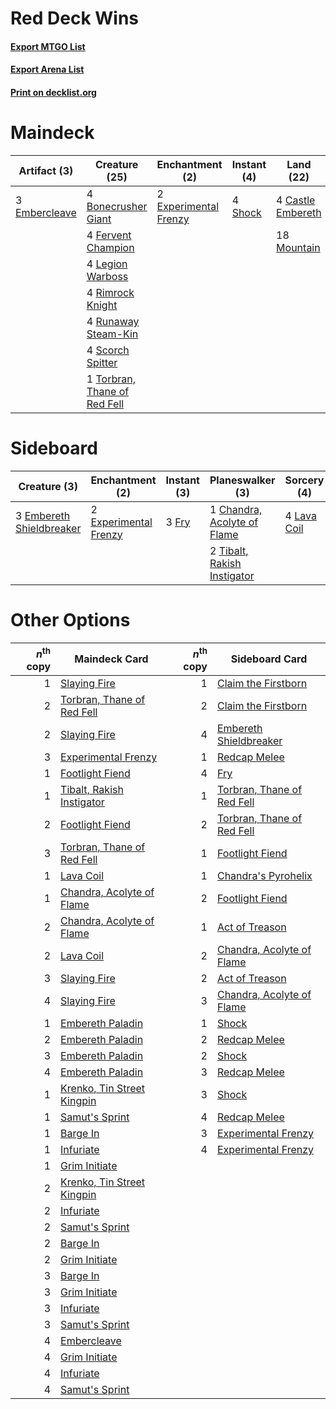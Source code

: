 # Red Deck Wins

#### [Export MTGO List](../collection/Red%20Deck%20Wins/Red%20Deck%20Wins.txt)
#### [Export Arena List](../collection/Red%20Deck%20Wins/Red%20Deck%20Wins_arena.txt)
#### [Print on decklist.org](http://decklist.org/?deckmain=4%09Bonecrusher%20Giant%0A4%09Castle%20Embereth%0A3%09Embercleave%0A2%09Experimental%20Frenzy%0A4%09Fervent%20Champion%0A4%09Legion%20Warboss%0A4%09Light%20Up%20the%20Stage%0A18%09Mountain%0A4%09Rimrock%20Knight%0A4%09Runaway%20Steam-Kin%0A4%09Scorch%20Spitter%0A4%09Shock%0A1%09Torbran,%20Thane%20of%20Red%20Fell&deckside=1%09Chandra,%20Acolyte%20of%20Flame%0A3%09Embereth%20Shieldbreaker%0A2%09Experimental%20Frenzy%0A3%09Fry%0A4%09Lava%20Coil%0A2%09Tibalt,%20Rakish%20Instigator)
# Maindeck

|                                      Artifact (3)                                      |                                             Creature (25)                                             |                                        Enchantment (2)                                         |                                   Instant (4)                                    |                                         Land (22)                                          |                                          Sorcery (4)                                          |
|----------------------------------------------------------------------------------------|-------------------------------------------------------------------------------------------------------|------------------------------------------------------------------------------------------------|----------------------------------------------------------------------------------|--------------------------------------------------------------------------------------------|-----------------------------------------------------------------------------------------------|
|3 [Embercleave](http://gatherer.wizards.com/Pages/Card/Details.aspx?multiverseid=473082)|4 [Bonecrusher Giant](http://gatherer.wizards.com/Pages/Card/Details.aspx?multiverseid=473077)         |2 [Experimental Frenzy](http://gatherer.wizards.com/Pages/Card/Details.aspx?multiverseid=452849)|4 [Shock](http://gatherer.wizards.com/Pages/Card/Details.aspx?multiverseid=129732)|4 [Castle Embereth](http://gatherer.wizards.com/Pages/Card/Details.aspx?multiverseid=473201)|4 [Light Up the Stage](http://gatherer.wizards.com/Pages/Card/Details.aspx?multiverseid=457251)|
|                                                                                        |4 [Fervent Champion](http://gatherer.wizards.com/Pages/Card/Details.aspx?multiverseid=473086)          |                                                                                                |                                                                                  |18 [Mountain](http://gatherer.wizards.com/Pages/Card/Details.aspx?multiverseid=439859)      |                                                                                               |
|                                                                                        |4 [Legion Warboss](http://gatherer.wizards.com/Pages/Card/Details.aspx?multiverseid=452859)            |                                                                                                |                                                                                  |                                                                                            |                                                                                               |
|                                                                                        |4 [Rimrock Knight](http://gatherer.wizards.com/Pages/Card/Details.aspx?multiverseid=473099)            |                                                                                                |                                                                                  |                                                                                            |                                                                                               |
|                                                                                        |4 [Runaway Steam-Kin](http://gatherer.wizards.com/Pages/Card/Details.aspx?multiverseid=452865)         |                                                                                                |                                                                                  |                                                                                            |                                                                                               |
|                                                                                        |4 [Scorch Spitter](http://gatherer.wizards.com/Pages/Card/Details.aspx?multiverseid=466913)            |                                                                                                |                                                                                  |                                                                                            |                                                                                               |
|                                                                                        |1 [Torbran, Thane of Red Fell](http://gatherer.wizards.com/Pages/Card/Details.aspx?multiverseid=473109)|                                                                                                |                                                                                  |                                                                                            |                                                                                               |


# Sideboard

|                                           Creature (3)                                            |                                        Enchantment (2)                                         |                                  Instant (3)                                   |                                           Planeswalker (3)                                           |                                     Sorcery (4)                                      |
|---------------------------------------------------------------------------------------------------|------------------------------------------------------------------------------------------------|--------------------------------------------------------------------------------|------------------------------------------------------------------------------------------------------|--------------------------------------------------------------------------------------|
|3 [Embereth Shieldbreaker](http://gatherer.wizards.com/Pages/Card/Details.aspx?multiverseid=473084)|2 [Experimental Frenzy](http://gatherer.wizards.com/Pages/Card/Details.aspx?multiverseid=452849)|3 [Fry](http://gatherer.wizards.com/Pages/Card/Details.aspx?multiverseid=466894)|1 [Chandra, Acolyte of Flame](http://gatherer.wizards.com/Pages/Card/Details.aspx?multiverseid=466880)|4 [Lava Coil](http://gatherer.wizards.com/Pages/Card/Details.aspx?multiverseid=452858)|
|                                                                                                   |                                                                                                |                                                                                |2 [Tibalt, Rakish Instigator](http://gatherer.wizards.com/Pages/Card/Details.aspx?multiverseid=461073)|                                                                                      |


# Other Options

|*n*<sup>th</sup> copy|                                            Maindeck Card                                            |*n*<sup>th</sup> copy|                                           Sideboard Card                                            |
|--------------------:|-----------------------------------------------------------------------------------------------------|--------------------:|-----------------------------------------------------------------------------------------------------|
|                    1|[Slaying Fire](http://gatherer.wizards.com/Pages/Card/Details.aspx?multiverseid=473105)              |                    1|[Claim the Firstborn](http://gatherer.wizards.com/Pages/Card/Details.aspx?multiverseid=473080)       |
|                    2|[Torbran, Thane of Red Fell](http://gatherer.wizards.com/Pages/Card/Details.aspx?multiverseid=473109)|                    2|[Claim the Firstborn](http://gatherer.wizards.com/Pages/Card/Details.aspx?multiverseid=473080)       |
|                    2|[Slaying Fire](http://gatherer.wizards.com/Pages/Card/Details.aspx?multiverseid=473105)              |                    4|[Embereth Shieldbreaker](http://gatherer.wizards.com/Pages/Card/Details.aspx?multiverseid=473084)    |
|                    3|[Experimental Frenzy](http://gatherer.wizards.com/Pages/Card/Details.aspx?multiverseid=452849)       |                    1|[Redcap Melee](http://gatherer.wizards.com/Pages/Card/Details.aspx?multiverseid=473097)              |
|                    1|[Footlight Fiend](http://gatherer.wizards.com/Pages/Card/Details.aspx?multiverseid=457360)           |                    4|[Fry](http://gatherer.wizards.com/Pages/Card/Details.aspx?multiverseid=466894)                       |
|                    1|[Tibalt, Rakish Instigator](http://gatherer.wizards.com/Pages/Card/Details.aspx?multiverseid=461073) |                    1|[Torbran, Thane of Red Fell](http://gatherer.wizards.com/Pages/Card/Details.aspx?multiverseid=473109)|
|                    2|[Footlight Fiend](http://gatherer.wizards.com/Pages/Card/Details.aspx?multiverseid=457360)           |                    2|[Torbran, Thane of Red Fell](http://gatherer.wizards.com/Pages/Card/Details.aspx?multiverseid=473109)|
|                    3|[Torbran, Thane of Red Fell](http://gatherer.wizards.com/Pages/Card/Details.aspx?multiverseid=473109)|                    1|[Footlight Fiend](http://gatherer.wizards.com/Pages/Card/Details.aspx?multiverseid=457360)           |
|                    1|[Lava Coil](http://gatherer.wizards.com/Pages/Card/Details.aspx?multiverseid=452858)                 |                    1|[Chandra's Pyrohelix](http://gatherer.wizards.com/Pages/Card/Details.aspx?multiverseid=417684)       |
|                    1|[Chandra, Acolyte of Flame](http://gatherer.wizards.com/Pages/Card/Details.aspx?multiverseid=466880) |                    2|[Footlight Fiend](http://gatherer.wizards.com/Pages/Card/Details.aspx?multiverseid=457360)           |
|                    2|[Chandra, Acolyte of Flame](http://gatherer.wizards.com/Pages/Card/Details.aspx?multiverseid=466880) |                    1|[Act of Treason](http://gatherer.wizards.com/Pages/Card/Details.aspx?multiverseid=442107)            |
|                    2|[Lava Coil](http://gatherer.wizards.com/Pages/Card/Details.aspx?multiverseid=452858)                 |                    2|[Chandra, Acolyte of Flame](http://gatherer.wizards.com/Pages/Card/Details.aspx?multiverseid=466880) |
|                    3|[Slaying Fire](http://gatherer.wizards.com/Pages/Card/Details.aspx?multiverseid=473105)              |                    2|[Act of Treason](http://gatherer.wizards.com/Pages/Card/Details.aspx?multiverseid=442107)            |
|                    4|[Slaying Fire](http://gatherer.wizards.com/Pages/Card/Details.aspx?multiverseid=473105)              |                    3|[Chandra, Acolyte of Flame](http://gatherer.wizards.com/Pages/Card/Details.aspx?multiverseid=466880) |
|                    1|[Embereth Paladin](http://gatherer.wizards.com/Pages/Card/Details.aspx?multiverseid=473083)          |                    1|[Shock](http://gatherer.wizards.com/Pages/Card/Details.aspx?multiverseid=129732)                     |
|                    2|[Embereth Paladin](http://gatherer.wizards.com/Pages/Card/Details.aspx?multiverseid=473083)          |                    2|[Redcap Melee](http://gatherer.wizards.com/Pages/Card/Details.aspx?multiverseid=473097)              |
|                    3|[Embereth Paladin](http://gatherer.wizards.com/Pages/Card/Details.aspx?multiverseid=473083)          |                    2|[Shock](http://gatherer.wizards.com/Pages/Card/Details.aspx?multiverseid=129732)                     |
|                    4|[Embereth Paladin](http://gatherer.wizards.com/Pages/Card/Details.aspx?multiverseid=473083)          |                    3|[Redcap Melee](http://gatherer.wizards.com/Pages/Card/Details.aspx?multiverseid=473097)              |
|                    1|[Krenko, Tin Street Kingpin](http://gatherer.wizards.com/Pages/Card/Details.aspx?multiverseid=461064)|                    3|[Shock](http://gatherer.wizards.com/Pages/Card/Details.aspx?multiverseid=129732)                     |
|                    1|[Samut's Sprint](http://gatherer.wizards.com/Pages/Card/Details.aspx?multiverseid=461069)            |                    4|[Redcap Melee](http://gatherer.wizards.com/Pages/Card/Details.aspx?multiverseid=473097)              |
|                    1|[Barge In](http://gatherer.wizards.com/Pages/Card/Details.aspx?multiverseid=473074)                  |                    3|[Experimental Frenzy](http://gatherer.wizards.com/Pages/Card/Details.aspx?multiverseid=452849)       |
|                    1|[Infuriate](http://gatherer.wizards.com/Pages/Card/Details.aspx?multiverseid=466899)                 |                    4|[Experimental Frenzy](http://gatherer.wizards.com/Pages/Card/Details.aspx?multiverseid=452849)       |
|                    1|[Grim Initiate](http://gatherer.wizards.com/Pages/Card/Details.aspx?multiverseid=461057)             |                     |                                                                                                     |
|                    2|[Krenko, Tin Street Kingpin](http://gatherer.wizards.com/Pages/Card/Details.aspx?multiverseid=461064)|                     |                                                                                                     |
|                    2|[Infuriate](http://gatherer.wizards.com/Pages/Card/Details.aspx?multiverseid=466899)                 |                     |                                                                                                     |
|                    2|[Samut's Sprint](http://gatherer.wizards.com/Pages/Card/Details.aspx?multiverseid=461069)            |                     |                                                                                                     |
|                    2|[Barge In](http://gatherer.wizards.com/Pages/Card/Details.aspx?multiverseid=473074)                  |                     |                                                                                                     |
|                    2|[Grim Initiate](http://gatherer.wizards.com/Pages/Card/Details.aspx?multiverseid=461057)             |                     |                                                                                                     |
|                    3|[Barge In](http://gatherer.wizards.com/Pages/Card/Details.aspx?multiverseid=473074)                  |                     |                                                                                                     |
|                    3|[Grim Initiate](http://gatherer.wizards.com/Pages/Card/Details.aspx?multiverseid=461057)             |                     |                                                                                                     |
|                    3|[Infuriate](http://gatherer.wizards.com/Pages/Card/Details.aspx?multiverseid=466899)                 |                     |                                                                                                     |
|                    3|[Samut's Sprint](http://gatherer.wizards.com/Pages/Card/Details.aspx?multiverseid=461069)            |                     |                                                                                                     |
|                    4|[Embercleave](http://gatherer.wizards.com/Pages/Card/Details.aspx?multiverseid=473082)               |                     |                                                                                                     |
|                    4|[Grim Initiate](http://gatherer.wizards.com/Pages/Card/Details.aspx?multiverseid=461057)             |                     |                                                                                                     |
|                    4|[Infuriate](http://gatherer.wizards.com/Pages/Card/Details.aspx?multiverseid=466899)                 |                     |                                                                                                     |
|                    4|[Samut's Sprint](http://gatherer.wizards.com/Pages/Card/Details.aspx?multiverseid=461069)            |                     |                                                                                                     |

